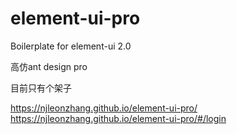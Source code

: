 # element-ui-pro
Boilerplate for element-ui 2.0

高仿ant design pro

目前只有个架子

https://njleonzhang.github.io/element-ui-pro/
https://njleonzhang.github.io/element-ui-pro/#/login
